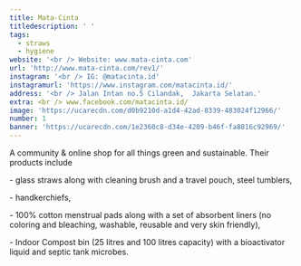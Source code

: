 ```yaml
---
title: Mata-Cinta
titledescription: ' '
tags:
  - straws
  - hygiene
website: '<br /> Website: www.mata-cinta.com'
url: 'http://www.mata-cinta.com/rev1/'
instagram: '<br /> IG: @matacinta.id'
instagramurl: 'https://www.instagram.com/matacinta.id/'
address: '<br /> Jalan Intan no.5 Cilandak,  Jakarta Selatan.'
extra: <br /> www.facebook.com/matacinta.id/
image: 'https://ucarecdn.com/d0b9210d-a1d4-42ad-8339-483024f12966/'
number: 1
banner: 'https://ucarecdn.com/1e2360c8-d34e-4209-b46f-fa8816c92969/'
---
```

A community & online shop for all things green and sustainable. Their products include 

\- glass straws along with cleaning brush and a travel pouch, steel tumblers, 

\- handkerchiefs, 

\- 100% cotton menstrual pads along with a set of absorbent liners (no coloring and bleaching, washable, reusable and very skin friendly), 

\- Indoor Compost bin (25 litres and 100 litres capacity) with a bioactivator liquid and septic tank microbes.

